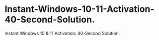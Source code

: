 # Instant-Windows-10-11-Activation-40-Second-Solution.
Instant Windows 10 &amp; 11 Activation: 40-Second Solution.
